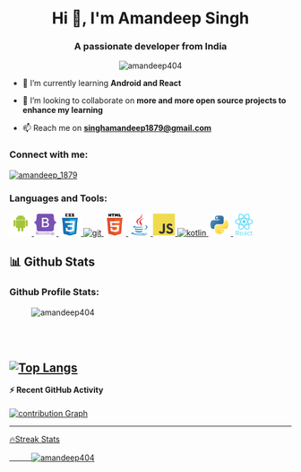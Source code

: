 <h1 align="center">Hi 👋, I'm Amandeep Singh</h1>
<h3 align="center">A passionate developer from India</h3>

<p align="center"> <img src="https://komarev.com/ghpvc/?username=amandeep404&label=Profile%20views&color=0e75b6&style=flat" alt="amandeep404" /> </p>

- 🌱 I’m currently learning **Android and React**

- 👯 I’m looking to collaborate on **more and more open source projects to enhance my learning**

- 📫 Reach me on **singhamandeep1879@gmail.com**

<h3 align="left">Connect with me:</h3>
<p align="left">
<a href="https://instagram.com/amandeepsingh_1879" target="blank"><img align="center" src="https://raw.githubusercontent.com/rahuldkjain/github-profile-readme-generator/master/src/images/icons/Social/instagram.svg" alt="amandeep_1879" height="30" width="40" /></a>
</p>

<h3 align="left">Languages and Tools:</h3>
<p align="left"> <a href="https://developer.android.com" target="_blank" rel="noreferrer"> <img src="https://raw.githubusercontent.com/devicons/devicon/master/icons/android/android-original-wordmark.svg" alt="android" width="40" height="40"/> </a> <a href="https://getbootstrap.com" target="_blank" rel="noreferrer"> <img src="https://raw.githubusercontent.com/devicons/devicon/master/icons/bootstrap/bootstrap-plain-wordmark.svg" alt="bootstrap" width="40" height="40"/> </a> <a href="https://www.w3schools.com/css/" target="_blank" rel="noreferrer"> <img src="https://raw.githubusercontent.com/devicons/devicon/master/icons/css3/css3-original-wordmark.svg" alt="css3" width="40" height="40"/> </a> <a href="https://git-scm.com/" target="_blank" rel="noreferrer"> <img src="https://www.vectorlogo.zone/logos/git-scm/git-scm-icon.svg" alt="git" width="40" height="40"/> </a> <a href="https://www.w3.org/html/" target="_blank" rel="noreferrer"> <img src="https://raw.githubusercontent.com/devicons/devicon/master/icons/html5/html5-original-wordmark.svg" alt="html5" width="40" height="40"/> </a> <a href="https://www.java.com" target="_blank" rel="noreferrer"> <img src="https://raw.githubusercontent.com/devicons/devicon/master/icons/java/java-original.svg" alt="java" width="40" height="40"/> </a> <a href="https://developer.mozilla.org/en-US/docs/Web/JavaScript" target="_blank" rel="noreferrer"> <img src="https://raw.githubusercontent.com/devicons/devicon/master/icons/javascript/javascript-original.svg" alt="javascript" width="40" height="40"/> </a> <a href="https://kotlinlang.org" target="_blank" rel="noreferrer"> <img src="https://www.vectorlogo.zone/logos/kotlinlang/kotlinlang-icon.svg" alt="kotlin" width="40" height="40"/> </a> <a href="https://www.python.org" target="_blank" rel="noreferrer"> <img src="https://raw.githubusercontent.com/devicons/devicon/master/icons/python/python-original.svg" alt="python" width="40" height="40"/> </a> <a href="https://reactjs.org/" target="_blank" rel="noreferrer"> <img src="https://raw.githubusercontent.com/devicons/devicon/master/icons/react/react-original-wordmark.svg" alt="react" width="40" height="40"/> </a> </p>

## 📊 Github Stats

<h3 align="left">Github Profile Stats:</h3>
<p>&nbsp;&nbsp;&nbsp;&nbsp;&nbsp;&nbsp;&nbsp;&nbsp;&nbsp;&nbsp;<img align="center" src="https://github-readme-stats.vercel.app/api?username=amandeep404&show_icons=true&locale=en" alt="amandeep404" /></p><br/><br/>

 [![Top Langs](https://github-readme-stats.vercel.app/api/top-langs/?username=Amandeep404&layout=compact)](https://github.com/anuraghazra/github-readme-stats)
 ----
 
   <summary><b>⚡ Recent GitHub Activity</b></summary>
  <br/>
 <a href="https://github.com">

<img align="center" src="https://activity-graph.herokuapp.com/graph?username=Amandeep404&theme=react-dark&line=FB8C01&border=5094F0&bg_color=FFFFFF&title=000000&hide_border=true&area=true" style="max-width: 100%;" alt="contribution Graph" />
 
 ----

🔥Streak Stats
<p>&nbsp;&nbsp;&nbsp;&nbsp;&nbsp;&nbsp;&nbsp;&nbsp;&nbsp;&nbsp;<img align="center" src="https://github-readme-streak-stats.herokuapp.com/?user=amandeep404&" alt="amandeep404" /></p>
